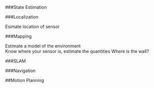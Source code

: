 ###State Estimation

###Localization

Esimate location of sensor

###Mapping

Estimate a model of the environment  
Know where your sensor is, estimate the quantities
Where is the wall?

###SLAM

###Navigation

##Motion Planning

